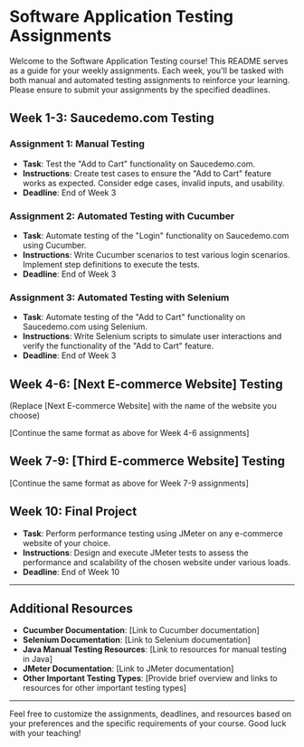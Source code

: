 # Software Application Testing Assignments

Welcome to the Software Application Testing course! This README serves as a guide for your weekly assignments. Each week, you'll be tasked with both manual and automated testing assignments to reinforce your learning. Please ensure to submit your assignments by the specified deadlines.

## Week 1-3: Saucedemo.com Testing

### Assignment 1: Manual Testing
- **Task**: Test the "Add to Cart" functionality on Saucedemo.com.
- **Instructions**: Create test cases to ensure the "Add to Cart" feature works as expected. Consider edge cases, invalid inputs, and usability.
- **Deadline**: End of Week 3

### Assignment 2: Automated Testing with Cucumber
- **Task**: Automate testing of the "Login" functionality on Saucedemo.com using Cucumber.
- **Instructions**: Write Cucumber scenarios to test various login scenarios. Implement step definitions to execute the tests.
- **Deadline**: End of Week 3

### Assignment 3: Automated Testing with Selenium
- **Task**: Automate testing of the "Add to Cart" functionality on Saucedemo.com using Selenium.
- **Instructions**: Write Selenium scripts to simulate user interactions and verify the functionality of the "Add to Cart" feature.
- **Deadline**: End of Week 3

## Week 4-6: [Next E-commerce Website] Testing
(Replace [Next E-commerce Website] with the name of the website you choose)

[Continue the same format as above for Week 4-6 assignments]

## Week 7-9: [Third E-commerce Website] Testing

[Continue the same format as above for Week 7-9 assignments]

## Week 10: Final Project
- **Task**: Perform performance testing using JMeter on any e-commerce website of your choice.
- **Instructions**: Design and execute JMeter tests to assess the performance and scalability of the chosen website under various loads.
- **Deadline**: End of Week 10

---

## Additional Resources

- **Cucumber Documentation**: [Link to Cucumber documentation]
- **Selenium Documentation**: [Link to Selenium documentation]
- **Java Manual Testing Resources**: [Link to resources for manual testing in Java]
- **JMeter Documentation**: [Link to JMeter documentation]
- **Other Important Testing Types**: [Provide brief overview and links to resources for other important testing types]

---

Feel free to customize the assignments, deadlines, and resources based on your preferences and the specific requirements of your course. Good luck with your teaching!
